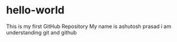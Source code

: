 # hello-world
This is my first GitHub Repository 
My name is ashutosh prasad i am understanding git and github
